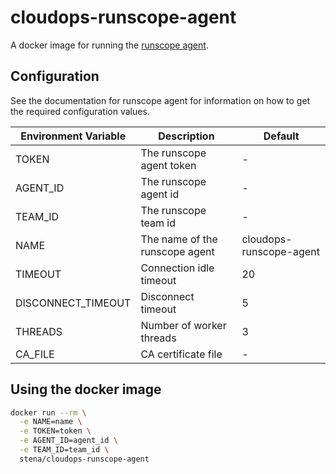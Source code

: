 # cloudops-runscope-agent

A docker image for running the [runscope agent](https://www.runscope.com/docs/radar/agent).

## Configuration

See the documentation for runscope agent for information on how to get the required configuration values.

Environment Variable | Description                    | Default
---------------------|--------------------------------|------------------------
TOKEN                | The runscope agent token       | -
AGENT_ID             | The runscope agent id          | -
TEAM_ID              | The runscope team id           | -
NAME                 | The name of the runscope agent | cloudops-runscope-agent
TIMEOUT              | Connection idle timeout        | 20
DISCONNECT_TIMEOUT   | Disconnect timeout             | 5
THREADS              | Number of worker threads       | 3
CA_FILE              | CA certificate file            | -


## Using the docker image

```bash
docker run --rm \
  -e NAME=name \
  -e TOKEN=token \
  -e AGENT_ID=agent_id \
  -e TEAM_ID=team_id \
  stena/cloudops-runscope-agent
```

